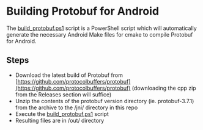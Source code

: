 # Building Protobuf for Android

The [build_protobuf.ps1](build_protobuf.ps1) script is a PowerShell script which will automatically generate the necessary Android Make files for cmake to compile Protobuf for Android.

## Steps
  - Download the latest build of Protobuf from [https://github.com/protocolbuffers/protobuf](https://github.com/protocolbuffers/protobuf) (downloading the cpp zip from the Releases section will suffice)
  - Unzip the contents of the protobuf version directory (ie. protobuf-3.7.1) from the archive to the /jni/ directory in this repo
  - Execute the [build_protobuf.ps1](build_protobuf.ps1) script
  - Resulting files are in /out/ directory
